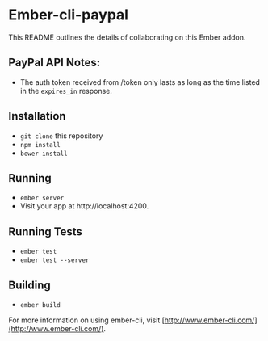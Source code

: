 # Ember-cli-paypal

This README outlines the details of collaborating on this Ember addon.

## PayPal API Notes:
 - The auth token received from /token only lasts as long as the time listed in the `expires_in` response. 


## Installation

* `git clone` this repository
* `npm install`
* `bower install`

## Running

* `ember server`
* Visit your app at http://localhost:4200.

## Running Tests

* `ember test`
* `ember test --server`

## Building

* `ember build`

For more information on using ember-cli, visit [http://www.ember-cli.com/](http://www.ember-cli.com/).
